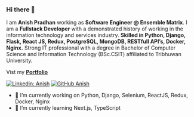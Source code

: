 ### Hi there 👋

I am **Anish Pradhan** working as **Software Engineer @ Ensemble Matrix**. I am a **Fullstack Developer** with a demonstrated history of working in the information technology and services industry. **Skilled in Python, Django, Flask, React JS, Redux, PostgreSQL, MongoDB, RESTfull API’s, Docker, Nginx.** Strong IT professional with a degree in Bachelor of Computer Science and Information Technology (BSc.CSIT) affiliated to Tribhuwan University.

Vist my **[Portfolio](https://anish-pradhan.com.np)**

[![Linkedin: Anish](https://img.shields.io/badge/-Anish-blue?style=flat-square&logo=Linkedin&logoColor=white&link=https://www.linkedin.com/in/anishpdhn/)](https://www.linkedin.com/in/anishpdhn/)
[![GitHub Anish](https://img.shields.io/github/followers/anishpradhan?label=follow&style=social)](https://github.com/anishpradhan)

- 🔭 I’m currently working on Python, Django, Selenium, ReactJS, Redux, Docker, Nginx
- 🌱 I’m currently learning Next.js, TypeScript 
